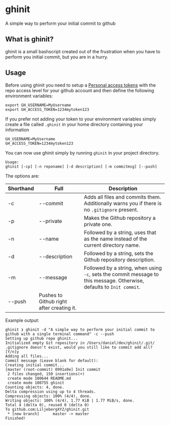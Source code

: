 # ghinit
A simple way to perform your initial commit to github

## What is ghinit?
ghinit is a small bashscript created out of the frustration when you have to perform you initial commit, but you are in a hurry.

## Usage
Before using ghinit you need to setup a [Personal access tokens](https://help.github.com/articles/creating-a-personal-access-token-for-the-command-line/) with the repo access level for your github account and then define the following environment variables:

```
export GH_USERNAME=MyUsername
export GH_ACCESS_TOKEN=1234mytoken123
```

If you prefer not adding your token to your environment variables simply create a file called `.ghinit` in your home directory containing your information
```
GH_USERNAME=MyUsername
GH_ACCESS_TOKEN=1234mytoken123
```

You can now use ghinit simply by running `ghinit` in your project directory.

```
Usage:
ghinit [-cp] [-n reponame] [-d description] [-m commitmsg] [--push]
```

The options are:

Shorthand | Full | Description
--- | --- | ---
-c | --commit | Adds all files and commits them. Additionally warns you if there is no `.gitignore` present.
-p | --private | Makes the Github repository a private one.
-n | --name | Followed by a string, uses that as the name instead of the current directory name.
-d | --description | Followed by a string, sets the Github repository description.
-m | --message | Followed by a string, when using `-c`, sets the commit message to this message. Otherwise, defaults to `Init commit`.
 | --push | Pushes to Github right after creating it.

Example output:
```
ghinit ❯ ghinit -d "A simple way to perform your initial commit to github with a single terminal command" -c --push
Setting up github repo ghinit...
Initialized empty Git repository in /Users/daniel/dev/ghinit/.git/
.gitignore doesn't exist, would you still like to commit add all? [Y/n]y
Adding all files...
Commit message (Leave blank for default):
Creating initial commit...
[master (root-commit) 0991a9e] Init commit
 2 files changed, 150 insertions(+)
 create mode 100644 README.md
 create mode 100755 ghinit
Counting objects: 4, done.
Delta compression using up to 4 threads.
Compressing objects: 100% (4/4), done.
Writing objects: 100% (4/4), 1.77 KiB | 1.77 MiB/s, done.
Total 4 (delta 0), reused 0 (delta 0)
To github.com:LiljebergXYZ/ghinit.git
 * [new branch]      master -> master
Finished!
```
